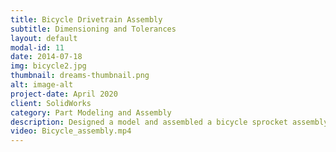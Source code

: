 ```yaml
---
title: Bicycle Drivetrain Assembly
subtitle: Dimensioning and Tolerances
layout: default
modal-id: 11
date: 2014-07-18
img: bicycle2.jpg
thumbnail: dreams-thumbnail.png
alt: image-alt
project-date: April 2020
client: SolidWorks
category: Part Modeling and Assembly
description: Designed a model and assembled a bicycle sprocket assembly with appropriate geometric Dimensioning and Tolerances.
video: Bicycle_assembly.mp4
---
```

